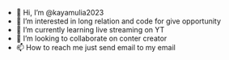 - 👋 Hi, I’m @kayamulia2023
- 👀 I’m interested in long relation and code for give opportunity
- 🌱 I’m currently learning live streaming on YT
- 💞️ I’m looking to collaborate on conter creator
- 📫 How to reach me just send email to my email

<!---
kayamulia2023/kayamulia2023 is a ✨ special ✨ repository because its `README.md` (this file) appears on your GitHub profile.
You can click the Preview link to take a look at your changes.
--->
